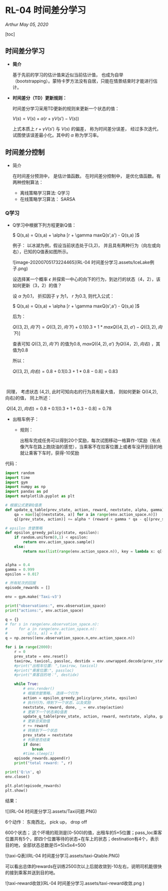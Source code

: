 # RL-04 时间差分学习

*Arthur   May 05, 2020*

[toc]

## 时间差分学习

- **简介**

  基于先前的学习的估计值来近似当前估计值， 也成为自举（bootstrapping）。蒙特卡罗方法没有自居，只能在情景结束时才能进行估计。

- **时间差分（TD）更新规则：**

  时间差分学习采用TD更新的规则来更新一个状态的值：

  $V(s) = V(s) + \alpha( r + \gamma V(s') - V(s) )$

  上式本质上 $r + \gamma V(s')$ 与  $V(s)$ 的偏差， 称为时间差分误差， 经过多次迭代， 试图使该误差最小化。其中的 $\alpha$ 称为学习率。

## 时间差分控制

- 简介

  在时间差分预测中， 是估计值函数。 在时间差分控制中， 是优化值函数。有两种控制算法：

  - 离线策略学习算法:  Q学习
  - 在线策略学习算法： SARSA

### Q学习

- Q学习中根据下列方程更新Q值：

  $ Q(s,a) = Q(s,a) + \alpha [r + \gamma maxQ(s',a') - Q(s,a) ]$

  例子： 以冰湖为例，假设当前状态处于(3,2)， 并且具有两种行为（向左或向右），已知的Q值表如图所示。

  ![image-20200705173224465](RL-04 时间差分学习.assets/IceLake例子.png)

  设选择某一个概率 $\epsilon$ 并探索一中心的向下的行为，到达行的状态（4，2），该如何更新（3，2）的值？ 

  设 $\alpha$ 为0.1， 折扣因子 $\gamma$ 为1， $r$ 为0.3, 则代入公式：

  $ Q(s,a) = Q(s,a) + \alpha [r + \gamma maxQ(s',a') - Q(s,a) ]$  

  后为：

  $Q((3,2),向下) = Q((3,2),向下) + 0.1[ 0.3 + 1*maxQ((4,2),a') - Q((3,2),向下)]$

  查表可知 $Q((3,2),向下)$ 的值为0.8, $maxQ((4,2), a’)$ 为$Q((4，2),向右)$ ，其值为0.8

  所以：

  $Q((3,2),向右) = 0.8 + 0.1[0.3+ 1*0.8 - 0.8] = 0.83$

​		

​		同理， 考虑状态 (4,2), 此时可知向右的行为具有最大值， 则如何更新 Q((4,2), 向右)的值， 同上所述：

​		$Q((4,2),向右) = 0.8 + 0.1[0.3+ 1*0.3 - 0.8] = 0.78$



- 出租车例子：

  - 规则：

    出租车完成任务可以得到20个奖励，每次试图移动一格算作-1奖励（有点像汽车在路上跑烧油的感觉），当乘客不在拉客位置上或者车没开到目的地就让乘客下车时，获得-10奖励

    

代码：

```python
import random
import time
import gym
import numpy as np
import pandas as pd
import matplotlib.pyplot as plt

# 根据公式更新Q值表
def update_q_table(prev_state, action, reward, nextstate, alpha, gamma):
    qa = max([q[(nextstate, a)] for a in range(env.action_space.n)])
    q[(prev_state, action)] += alpha * (reward + gamma * qa - q[(prev_state, action)])

# epsilon 贪婪策略
def epsilon_greedy_policy(state, epsilon):
    if random.uniform(0,1) < epsilon:
        return env.action_space.sample()
    else:
        return max(list(range(env.action_space.n)), key = lambda x: q[(state,x)])


alpha = 0.4
gamma = 0.999
epsilon = 0.017

# 所有轮次的回报
episode_rewards = []

env = gym.make('Taxi-v3')

print("observations:", env.observation_space)
print("actions:", env.action_space)

q = {}
# for s in range(env.observation_space.n):
#     for a in range(env.action_space.n):
#         q[(s, a)] = 0.0
q = np.zeros((env.observation_space.n,env.action_space.n))

for i in range(2000):
    r = 0
    prev_state = env.reset()
    taxirow, taxicol, passloc, destidx = env.unwrapped.decode(prev_state)
    #print("出租车位置: ",taxirow, taxicol)
    #print("乘客位置:", passloc)
    #print("乘客目的地：", destidx)

    while True:
        # env.render()
        # 根据贪婪策略， 选择一个行为
        action = epsilon_greedy_policy(prev_state, epsilon)
        # 执行行为，得到下一个状态，以及奖励
        nextstate, reward, done, _ = env.step(action)
        # 更新下一个状态来Q值表
        update_q_table(prev_state, action, reward, nextstate, alpha, gamma)
        # 更新总奖励值
        r += reward
        # 转换到下一个状态
        prev_state = nextstate
        # 判断是否结束
        if done:
            break
        #time.sleep(1)
    episode_rewards.append(r)
    print("total reward: ", r)

print('Q:\n', q)
env.close()

plt.plot(episode_rewards)
plt.show()


```

结果：

![](RL-04 时间差分学习.assets/Taxi问题.PNG)

6个动作： 东南西北， pick up， drop off

600个状态； 这个坏境的观测是[0-500)的值，出租车的5×5位置；pass_loc乘客位置共有5个，即四个位置等待的状态+在车上的状态；destination有4个，表示目的地，全部状态总数是(5×5)x5x4=500

![taxi-Q表](RL-04 时间差分学习.assets/taxi-Qtable.PNG)



可以看出总体的rewards在训练2500次以上后就收敛到-10左右，说明司机能很快的接到乘客并送到目的地。

![taxi-reward收敛](RL-04 时间差分学习.assets/taxi-reward收敛.png )